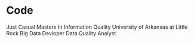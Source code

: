 # Code
Just Casual
Masters In Information Quality
University of Arkansas at Little Rock
Big Data Devloper 
Data Quality Analyst
